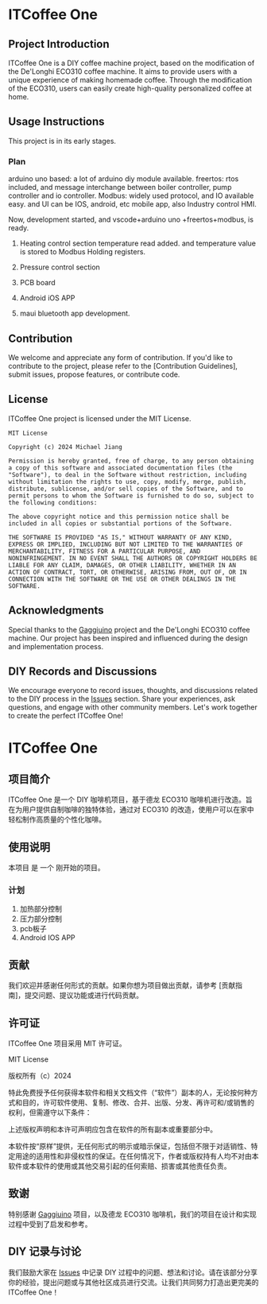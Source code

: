 # ITCoffee One

## Project Introduction

ITCoffee One is a DIY coffee machine project, based on the modification of the De'Longhi ECO310 coffee machine. It aims to provide users with a unique experience of making homemade coffee. Through the modification of the ECO310, users can easily create high-quality personalized coffee at home.

## Usage Instructions

This project is in its early stages.

### Plan


arduino uno based: a lot of arduino diy module available.
freertos: rtos included, and message interchange between boiler controller, pump controller and io controller.
Modbus:  widely used protocol, and IO available easy.  and UI can be IOS, android, etc mobile app, also Industry control HMI.

Now, development started, and vscode+arduino uno +freertos+modbus, is ready.


1. Heating control section
   temperature read added. and temperature value is stored to Modbus Holding registers. 
   
2. Pressure control section
3. PCB board
4. Android iOS APP
 5. maui bluetooth app development.

## Contribution

We welcome and appreciate any form of contribution. If you'd like to contribute to the project, please refer to the [Contribution Guidelines], submit issues, propose features, or contribute code.

## License

ITCoffee One project is licensed under the MIT License.

```
MIT License

Copyright (c) 2024 Michael Jiang

Permission is hereby granted, free of charge, to any person obtaining a copy of this software and associated documentation files (the "Software"), to deal in the Software without restriction, including without limitation the rights to use, copy, modify, merge, publish, distribute, sublicense, and/or sell copies of the Software, and to permit persons to whom the Software is furnished to do so, subject to the following conditions:

The above copyright notice and this permission notice shall be included in all copies or substantial portions of the Software.

THE SOFTWARE IS PROVIDED "AS IS," WITHOUT WARRANTY OF ANY KIND, EXPRESS OR IMPLIED, INCLUDING BUT NOT LIMITED TO THE WARRANTIES OF MERCHANTABILITY, FITNESS FOR A PARTICULAR PURPOSE, AND NONINFRINGEMENT. IN NO EVENT SHALL THE AUTHORS OR COPYRIGHT HOLDERS BE LIABLE FOR ANY CLAIM, DAMAGES, OR OTHER LIABILITY, WHETHER IN AN ACTION OF CONTRACT, TORT, OR OTHERWISE, ARISING FROM, OUT OF, OR IN CONNECTION WITH THE SOFTWARE OR THE USE OR OTHER DEALINGS IN THE SOFTWARE.
```

## Acknowledgments

Special thanks to the [Gaggiuino](https://github.com/Zer0-bit/gaggiuino) project and the De'Longhi ECO310 coffee machine. Our project has been inspired and influenced during the design and implementation process.

## DIY Records and Discussions

We encourage everyone to record issues, thoughts, and discussions related to the DIY process in the [Issues](https://github.com/jiangxinghui/itcoffee-one/issues) section. Share your experiences, ask questions, and engage with other community members. Let's work together to create the perfect ITCoffee One!






# ITCoffee One

## 项目简介

ITCoffee One 是一个 DIY 咖啡机项目，基于德龙 ECO310 咖啡机进行改造。旨在为用户提供自制咖啡的独特体验，通过对 ECO310 的改造，使用户可以在家中轻松制作高质量的个性化咖啡。

## 使用说明

本项目 是 一个 刚开始的项目。

### 计划

1. 加热部分控制
2. 压力部分控制
3. pcb板子
4. Android IOS APP

## 贡献

我们欢迎并感谢任何形式的贡献。如果你想为项目做出贡献，请参考 [贡献指南]，提交问题、提议功能或进行代码贡献。

## 许可证

ITCoffee One 项目采用 MIT 许可证。

MIT License

版权所有（c）2024 <Michael Jiang>

特此免费授予任何获得本软件和相关文档文件（“软件”）副本的人，无论按何种方式和目的，许可软件使用、复制、修改、合并、出版、分发、再许可和/或销售的权利，但需遵守以下条件：

上述版权声明和本许可声明应包含在软件的所有副本或重要部分中。

本软件按“原样”提供，无任何形式的明示或暗示保证，包括但不限于对适销性、特定用途的适用性和非侵权性的保证。在任何情况下，作者或版权持有人均不对由本软件或本软件的使用或其他交易引起的任何索赔、损害或其他责任负责。


## 致谢

特别感谢 [Gaggiuino](https://github.com/Zer0-bit/gaggiuino) 项目，以及德龙 ECO310 咖啡机，我们的项目在设计和实现过程中受到了启发和参考。

## DIY 记录与讨论

我们鼓励大家在 [Issues](https://github.com/jiangxinghui/itcoffee-one/issues) 中记录 DIY 过程中的问题、想法和讨论。请在该部分分享你的经验，提出问题或与其他社区成员进行交流。让我们共同努力打造出更完美的 ITCoffee One！



